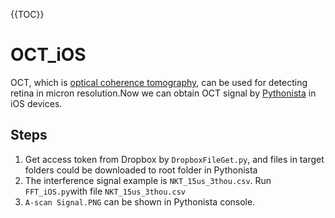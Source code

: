 {{TOC}}

# OCT_iOS
OCT, which is [optical coherence tomography](https://en.wikipedia.org/wiki/Optical_coherence_tomography), can be used for detecting retina in micron resolution.Now we can obtain OCT signal by [Pythonista](http://omz-software.com/pythonista/) in iOS devices.
## Steps

1. Get access token from Dropbox by ```DropboxFileGet.py```, and files in target folders could be downloaded to root folder in Pythonista
2. The interference signal example is ```NKT_15us_3thou.csv```. Run ```FFT_iOS.py```with file ```NKT_15us_3thou.csv```
3. ```A-scan Signal.PNG``` can be shown in Pythonista console.
